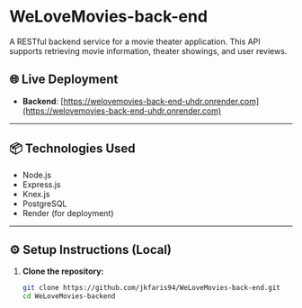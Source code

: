 # WeLoveMovies-back-end 

A RESTful backend service for a movie theater application. This API supports retrieving movie information, theater showings, and user reviews.

## 🌐 Live Deployment

- **Backend**: [https://welovemovies-back-end-uhdr.onrender.com](https://welovemovies-back-end-uhdr.onrender.com)

---

## 📦 Technologies Used

- Node.js
- Express.js
- Knex.js
- PostgreSQL
- Render (for deployment)

---

## ⚙️ Setup Instructions (Local)

1. **Clone the repository:**

   ```bash
   git clone https://github.com/jkfaris94/WeLoveMovies-back-end.git
   cd WeLoveMovies-backend

